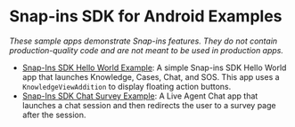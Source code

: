 # Snap-ins SDK for Android Examples

_These sample apps demonstrate Snap-ins features. They do not contain production-quality code and are not meant to be used in production apps._

* [Snap-Ins SDK Hello World Example](./SnapinsSDKExample/): A simple Snap-ins SDK Hello World app that launches Knowledge, Cases, Chat, and SOS. This app uses a `KnowledgeViewAddition` to display floating action buttons.
* [Snap-Ins SDK Chat Survey Example](./SnapinsChatSurvey/): A Live Agent Chat app that launches a chat session and then redirects the user to a survey page after the session.